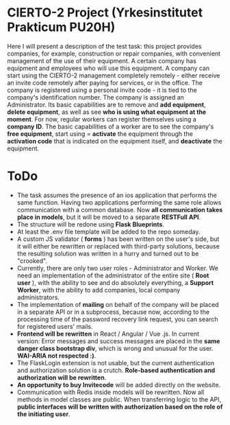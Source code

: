 # CIERTO-2 Project (Yrkesinstitutet Prakticum PU20H)

Here I will present a description of the test task: this project provides companies, for example, construction or repair companies, with convenient management of the use of their equipment. A certain company has equipment and employees who will use this equipment.
A company can start using the CIERTO-2 management completely remotely - either receive an invite code remotely after paying for services, or in the office. The company is registered using a personal invite code - it is tied to the company's identification number. The company is assigned an Administrator. Its basic capabilities are to remove and **add equipment**, **delete equipment**, as well as see **who is using what equipment at the moment**.
For now, regular workers can register themselves using a **company ID**. The basic capabilities of a worker are to see the company's **free equipment**, start using = **activate** the equipment through the **activation code** that is indicated on the equipment itself, and **deactivate** the equipment.


# ToDo

- The task assumes the presence of an ios application that performs the same function. Having two applications performing the same role allows communication with a common database. Now **all communication takes place in models**, but it will be moved to a separate **RESTFull API**.
- The structure will be redone using **Flask Blueprints**.
- At least the .env file template will be added to the repo someday.
- A custom JS validator ( **forms** ) has been written on the user's side, but it will either be rewritten or replaced with third-party solutions, because the resulting solution was written in a hurry and turned out to be "crooked".
- Currently, there are only two user roles - Administrator and Worker. We need an implementation of the administrator of the entire site ( **Root user** ), with the ability to see and do absolutely everything, a **Support Worker**, with the ability to add companies, local company administrators.
- The implementation of **mailing** on behalf of the company will be placed in a separate API or in a subprocess, because now, according to the processing time of the password recovery link request, you can search for registered users' mails.
- **Frontend will be rewritten** in React / Angular / Vue .js. In current version: Error messages and success messages are placed in the **same danger class bootstrap div**, which is wrong and unusual for the user. **WAI-ARIA not respected :)**.
- The FlaskLogin extension is not usable, but the current authentication and authorization solution is a crutch. **Role-based authentication and authorization will be rewritten**.
- **An opportunity to buy Invitecode** will be added directly on the website.
- Communication with Redis inside models will be rewritten. Now all methods in model classes are public. When transferring logic to the API, **public interfaces will be written with authorization based on the role of the initiating user**.